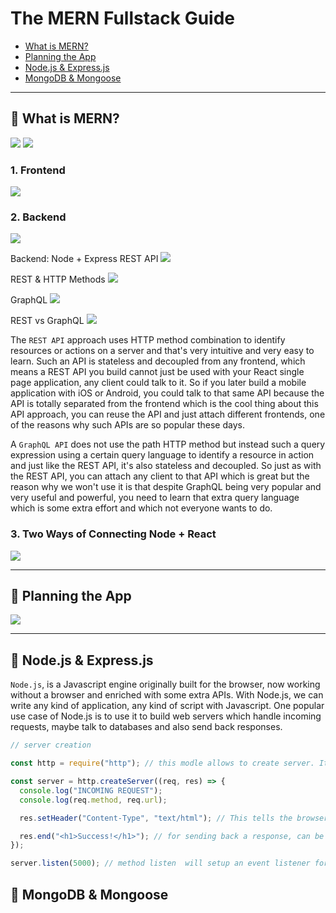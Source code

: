 # The MERN Fullstack Guide

- [What is MERN?](#1)
- [Planning the App](#2)
- [Node.js & Express.js](#3)
- [MongoDB & Mongoose](#4)

---

## 📒 What is MERN? <a name="1"></a>

![](1.png)
![](2.png)

### 1. Frontend

![](3.png)

### 2. Backend

![](4.png)

Backend: Node + Express REST API
![](6.png)

REST & HTTP Methods
![](5.png)

GraphQL
![](7.png)

REST vs GraphQL
![](8.png)

The `REST API` approach uses HTTP method combination to identify resources or actions on a server and that's very intuitive and very easy to learn.
Such an API is stateless and decoupled from any frontend, which means a REST API you build cannot just be used with your React single page application, any client could talk to it. So if you later build a mobile application with iOS or Android, you could talk to that same API because the API is totally separated from the frontend which is the cool thing about this API approach, you can reuse the API and just attach different frontends, one of the reasons why such APIs are so popular these days.

A `GraphQL API` does not use the path HTTP method but instead such a query expression using a certain query language to identify a resource in action and just like the REST API, it's also stateless and decoupled. So just as with the REST API, you can attach any client to that API which is great but the reason why we won't use it is that despite GraphQL being very popular and very useful and powerful, you need to learn that extra query language which is some extra effort and which not everyone wants to do.

### 3. Two Ways of Connecting Node + React

![](9.png)

---

## 📒 Planning the App <a name="2"></a>

![](10.png)

---

## 📒 Node.js & Express.js <a name="3"></a>

`Node.js`, is a Javascript engine originally built for the browser, now working without a browser and enriched with some extra APIs. With Node.js, we can write any kind of application, any kind of script with Javascript. One popular use case of Node.js is to use it to build web servers which handle incoming requests, maybe talk to databases and also send back responses.

```javascript
// server creation

const http = require("http"); // this modle allows to create server. It has a createServer method which takes as argument the request listener (a function which is triggered whenever we have an incoming request). This gets two arguments: a request and a response object.

const server = http.createServer((req, res) => {
  console.log("INCOMING REQUEST");
  console.log(req.method, req.url);

  res.setHeader("Content-Type", "text/html"); // This tells the browser that what is been sending back should not be interpreted as something special but as plain text.

  res.end("<h1>Success!</h1>"); // for sending back a response, can be used end method which meanes that response is ready to be send back.
});

server.listen(5000); // method listen  will setup an event listener for incoming requests
```

## 📒 MongoDB & Mongoose <a name="4"></a>
